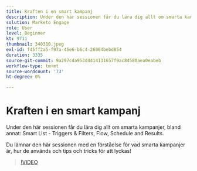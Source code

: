 ```yaml
---
title: Kraften i en smart kampanj
description: Under den här sessionen får du lära dig allt om smarta kampanjer, bland annat Smart List - Utlösare och filter, Flöde, Schema och Resultat.
solution: Marketo Engage
role: User
level: Beginner
kt: 9711
thumbnail: 340310.jpeg
exl-id: f45ff2a5-f97a-45e6-b6c4-26064bebd854
duration: 3335
source-git-commit: 9a297cda953d4414131657f9ac84580aea0eabeb
workflow-type: tm+mt
source-wordcount: '73'
ht-degree: 0%

---
```


# Kraften i en smart kampanj

Under den här sessionen får du lära dig allt om smarta kampanjer, bland annat: Smart List - Triggers &amp; Filters, Flow, Schedule and Results.

Du lämnar den här sessionen med en förståelse för vad smarta kampanjer är, hur de används och tips och tricks för att lyckas!

>[!VIDEO](https://video.tv.adobe.com/v/340310/?quality=12&learn=on)
